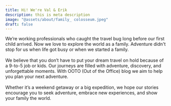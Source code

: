 ```yaml
---
title: Hi! We're Val & Erik
description: this is meta description
image: "@assets/about/family_ colosseum.jpeg"
draft: false
---
```


We’re working professionals who caught the travel bug long before our first child arrived. Now we love to explore the world as a family. Adventure didn't stop for us when life got busy or when we started a family.  
<br>
We believe that you don’t have to put your dream travel on hold because of a 9-to-5 job or kids. Our journeys are filled with adventure, discovery, and unforgettable moments. With OOTO (Out of the Office) blog we aim to help you plan your next adventure.  
<br>
Whether it’s a weekend getaway or a big expedition, we hope our stories encourage you to seek adventure, embrace new experiences, and show your family the world.
